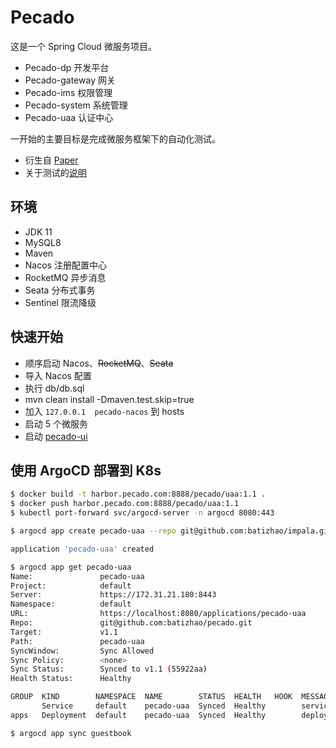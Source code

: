 # Pecado

这是一个 Spring Cloud 微服务项目。

* Pecado-dp 开发平台
* Pecado-gateway 网关
* Pecado-ims 权限管理
* Pecado-system 系统管理
* Pecado-uaa 认证中心

一开始的主要目标是完成微服务框架下的自动化测试。

* 衍生自 [Paper](https://github.com/batizhao/paper)
* 关于测试的[说明](https://github.com/batizhao/pecado/blob/master/docs/test.md)

## 环境

* JDK 11
* MySQL8
* Maven
* Nacos 注册配置中心
* RocketMQ 异步消息
* Seata 分布式事务
* Sentinel 限流降级

## 快速开始

* 顺序启动 Nacos、~~RocketMQ~~、~~Seata~~
* 导入 Nacos 配置
* 执行  db/db.sql
* mvn clean install -Dmaven.test.skip=true
* 加入 ```127.0.0.1  pecado-nacos``` 到 hosts
* 启动 5 个微服务
* 启动  [pecado-ui](https://github.com/batizhao/pecado-ui)

## 使用 ArgoCD 部署到 K8s

```sh 
$ docker build -t harbor.pecado.com:8888/pecado/uaa:1.1 .
$ docker push harbor.pecado.com:8888/pecado/uaa:1.1
$ kubectl port-forward svc/argocd-server -n argocd 8080:443

$ argocd app create pecado-uaa --repo git@github.com:batizhao/impala.git --path pecado/pecado-uaa --revision master --dest-server https://172.31.21.180:8443 --dest-namespace default

application 'pecado-uaa' created

$ argocd app get pecado-uaa
Name:               pecado-uaa
Project:            default
Server:             https://172.31.21.180:8443
Namespace:          default
URL:                https://localhost:8080/applications/pecado-uaa
Repo:               git@github.com:batizhao/pecado.git
Target:             v1.1
Path:               pecado-uaa
SyncWindow:         Sync Allowed
Sync Policy:        <none>
Sync Status:        Synced to v1.1 (55922aa)
Health Status:      Healthy

GROUP  KIND        NAMESPACE  NAME        STATUS  HEALTH   HOOK  MESSAGE
       Service     default    pecado-uaa  Synced  Healthy        service/pecado-uaa unchanged
apps   Deployment  default    pecado-uaa  Synced  Healthy        deployment.apps/pecado-uaa unchanged

$ argocd app sync guestbook
```





